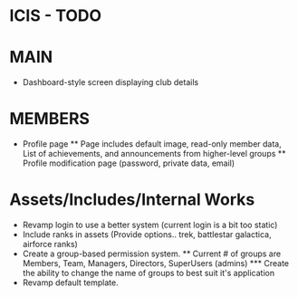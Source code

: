 ICIS - TODO
====

MAIN
====
* Dashboard-style screen displaying club details

MEMBERS
=======
* Profile page
** Page includes default image, read-only member data, List of achievements, and announcements from higher-level groups
** Profile modification page (password, private data, email)

Assets/Includes/Internal Works
==============================
* Revamp login to use a better system (current login is a bit too static)
* Include ranks in assets (Provide options.. trek, battlestar galactica, airforce ranks)
* Create a group-based permission system.
** Current # of groups are Members, Team, Managers, Directors, SuperUsers (admins)
*** Create the ability to change the name of groups to best suit it's application
* Revamp default template.
